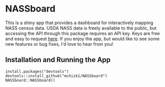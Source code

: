 # NASSboard
This is a shiny app that provides a dashboard for interactively mapping NASS census data.  USDA NASS data is freely available
to the public, but accessing the API through this package requires an API key.  Keys are free and easy to request [here](https://quickstats.nass.usda.gov/api).
If you enjoy the app, but would like to see some new features or bug fixes, I'd love to hear from you!

## Installation and Running the App

    install.packages("devtools")
    devtools::install_github("mchizk1/NASSboard")
    NASSboard::NASSboard()
    
